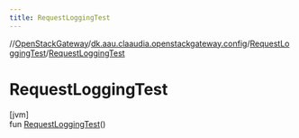 ```yaml
---
title: RequestLoggingTest
---
```

//[OpenStackGateway](../../../index.html)/[dk.aau.claaudia.openstackgateway.config](../index.html)/[RequestLoggingTest](index.html)/[RequestLoggingTest](-request-logging-test.html)



# RequestLoggingTest



[jvm]\
fun [RequestLoggingTest](-request-logging-test.html)()




